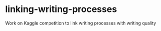 # linking-writing-processes
Work on Kaggle competition to link writing processes with writing quality
